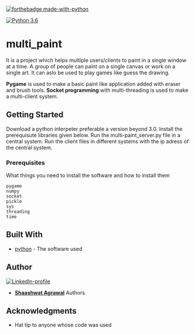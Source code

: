 [![forthebadge made-with-python](http://ForTheBadge.com/images/badges/made-with-python.svg)](https://www.python.org/)

[![Python 3.6](https://img.shields.io/badge/python-3.6-green.svg)](https://www.python.org/downloads/release/python-360/) 
# multi_paint

It is a project which helps multiple users/clients to paint in a single window at a time. A group of people can paint on a single canvas or work on a single art. It can aslo be used to play games like guess the drawing.

**Pygame** is used to make a  basic paint like application added with eraser and brush tools. **Socket programming** with multi-threading is used to make a multi-client system.

## Getting Started

Download a python interpeter preferable a version beyond 3.0. Install the prerequisute libraries given below. Run the multi-paint_server.py file in a central system. Run the client files in different systems with the ip adress of the central system.

### Prerequisites

What things you need to install the software and how to install them

```
pygame
numpy
socket
pickle
sys
threading 
time
```


## Built With

* [python](https://www.python.org/) - The software used
## Author
[![LinkedIn-profile](https://img.shields.io/badge/LinkedIn-Profile-teal.svg)](https://www.linkedin.com/in/shaashwat-agrawal-1904a117a/)

* [**Shaashwat Agrawal**](https://github.com/Shaashwat05) Authors 


## Acknowledgments

* Hat tip to anyone whose code was used


